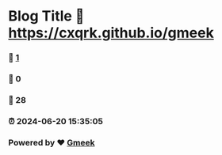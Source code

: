 # Blog Title :link: https://cxqrk.github.io/gmeek 
### :page_facing_up: [1](https://cxqrk.github.io/gmeek/tag.html) 
### :speech_balloon: 0 
### :hibiscus: 28 
### :alarm_clock: 2024-06-20 15:35:05 
### Powered by :heart: [Gmeek](https://github.com/Meekdai/Gmeek)
